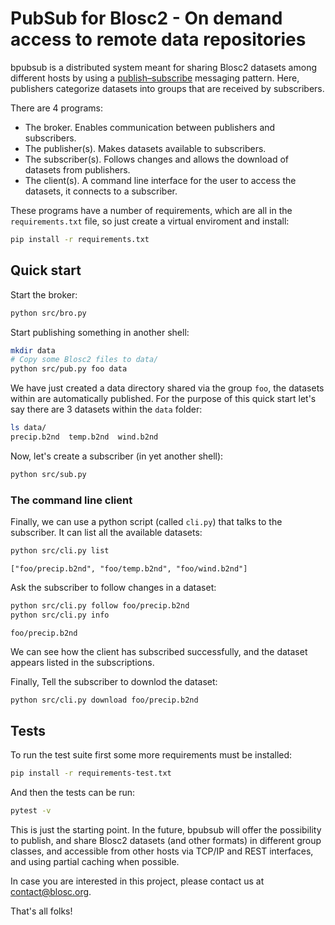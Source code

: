 # PubSub for Blosc2 - On demand access to remote data repositories

bpubsub is a distributed system meant for sharing Blosc2 datasets among different hosts by using a [publish–subscribe](https://en.wikipedia.org/wiki/Publish–subscribe_pattern) messaging pattern.  Here, publishers categorize datasets into groups that are received by subscribers.

There are 4 programs:

- The broker. Enables communication between publishers and subscribers.
- The publisher(s). Makes datasets available to subscribers.
- The subscriber(s). Follows changes and allows the download of datasets from publishers.
- The client(s). A command line interface for the user to access the datasets, it connects
  to a subscriber.

These programs have a number of requirements, which are all in the `requirements.txt`
file, so just create a virtual enviroment and install:

```bash
pip install -r requirements.txt
```

## Quick start

Start the broker:

```bash
python src/bro.py
```

Start publishing something in another shell:

```bash
mkdir data
# Copy some Blosc2 files to data/
python src/pub.py foo data
```

We have just created a data directory shared via the group `foo`, the datasets within are
automatically published. For the purpose of this quick start let's say there are 3
datasets within the `data` folder:

```bash
ls data/
precip.b2nd  temp.b2nd  wind.b2nd
```

Now, let's create a subscriber (in yet another shell):

```bash
python src/sub.py
```

### The command line client

Finally, we can use a python script (called `cli.py`) that talks to the subscriber.
It can list all the available datasets:

```bash
python src/cli.py list
```

```
["foo/precip.b2nd", "foo/temp.b2nd", "foo/wind.b2nd"]
```

Ask the subscriber to follow changes in a dataset:

```bash
python src/cli.py follow foo/precip.b2nd
python src/cli.py info
```

```
foo/precip.b2nd
```

We can see how the client has subscribed successfully, and the dataset appears listed in
the subscriptions.

Finally, Tell the subscriber to downlod the dataset:

```bash
python src/cli.py download foo/precip.b2nd
```

## Tests

To run the test suite first some more requirements must be installed:

```bash
pip install -r requirements-test.txt
```

And then the tests can be run:

```bash
pytest -v
```

This is just the starting point.  In the future, bpubsub will offer the possibility to publish, and share Blosc2 datasets (and other formats) in different group classes, and accessible from other hosts via TCP/IP and REST interfaces, and using partial caching when possible.

In case you are interested in this project, please contact us at contact@blosc.org.

That's all folks!
